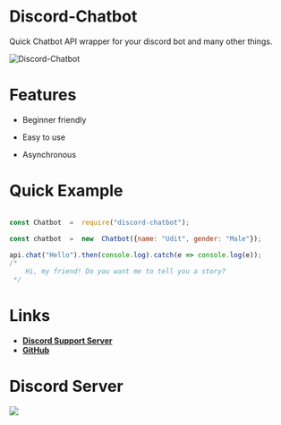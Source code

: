   
# Discord-Chatbot

Quick Chatbot API wrapper for your discord bot and many other things.

  

![Discord-Chatbot](https://nodei.co/npm/discord-chatbot.png)

  

# Features

- Beginner friendly

- Easy to use

- Asynchronous

  

# Quick Example

  

```js

const Chatbot  =  require("discord-chatbot");

const chatbot  =  new  Chatbot({name: "Udit", gender: "Male"});

api.chat("Hello").then(console.log).catch(e => console.log(e));
/*
	Hi, my friend! Do you want me to tell you a story?
 */


```


# Links
- **[Discord Support Server](https://discord.gg/2SUybzb)**
- **[GitHub](https://github.com/udit2303/discord-chatbot)**



# Discord Server
[![](https://i.imgur.com/f6hNUfc.png)](https://discord.gg/2SUybzb)